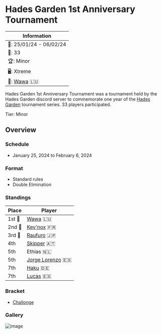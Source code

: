 # Hades Garden 1st Anniversary Tournament

|Information|
|-|
|:calendar:: 25/01/24 - 06/02/24|
|:busts_in_silhouette:: 33|
|:trophy:: Minor|
|:desktop_computer:: Xtreme|
|:1st_place_medal:: [Wawa](../../players/luxembourger/wawa.md) :luxembourg:|

Hades Garden 1st Anniversary Tournament was a tournament held by the Hades Garden discord server to commemorate one year of the [Hades Garden](hgmain.md) tournament series.
33 players participated.

Tier: Minor

## Overview

### Schedule
- January 25, 2024 to February 6, 2024

### Format
- Standard rules
- Double Elimination

### Standings

|Place|Player|
|-|-|
|1st :1st_place_medal:|[Wawa](../../players/luxembourger/wawa.md) :luxembourg:|
|2nd :2nd_place_medal:|[Kev'nox](../../players/french/kevnox.md) :fr:|
|3rd :3rd_place_medal:|[Raufuro](../../players/japanese/raufuro.md) :jp:|
|4th|[Skipper](../../players/austrian/skipper.md) :austria:|
|5th|Ethias :netherlands:|
|5th|[Jorge Lorenzo](../../players/spanish/jorge.md) :es:|
|7th|[Haku](../../players/german/haku.md) :de:|
|7th|[Lucas](../../players/spanish/lucas.md) :es:|

### Bracket
- [Challonge](https://challonge.com/2owrvye9)

### Gallery

![image](https://github.com/inabikarilibrary/inalib/assets/110833255/433a2f6d-5a14-4922-9ea4-6538801e3032)

